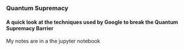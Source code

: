 ### Quantum Supremacy

#### A quick look at the techniques used by Google to break the Quantum Supremacy Barrier

My notes are in a the jupyter notebook